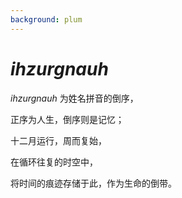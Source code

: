 ```yaml
---
background: plum
---
```


*<h1>ihzurgnauh</h1>*

*ihzurgnauh* 为姓名拼音的倒序，

正序为人生，倒序则是记忆；

十二月运行，周而复始，

在循环往复的时空中，

将时间的痕迹存储于此，作为生命的倒带。


<div flex-auto />

